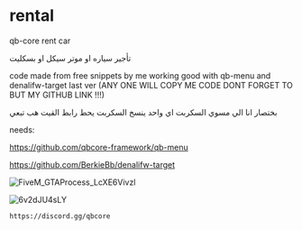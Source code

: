 # rental
qb-core rent car 

تأجير سياره او موتر سيكل او بسكليت 


code made from  free snippets by me working good with qb-menu and denalifw-target last ver (ANY ONE WILL COPY ME CODE DONT FORGET TO BUT MY GITHUB LINK !!!)


بختصار انا الي مسوي السكربت اي واحد ينسخ السكربت 
يحط رابط القيت هب تبعي 

needs:

https://github.com/qbcore-framework/qb-menu

https://github.com/BerkieBb/denalifw-target

![FiveM_GTAProcess_LcXE6Vivzl](https://user-images.githubusercontent.com/89742984/142890901-41613ea3-a8c8-4add-88ed-b35e975810d7.png)


![6v2dJU4sLY](https://user-images.githubusercontent.com/89742984/142890865-473a84f1-e4d8-492b-893f-7438ed55c074.png)


```https://discord.gg/qbcore```
